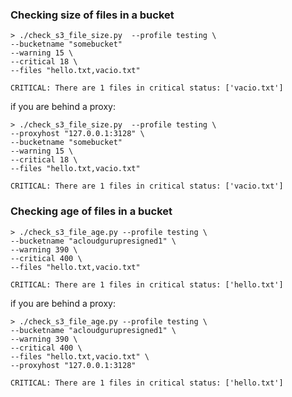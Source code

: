 ### Checking size of files in a bucket
```
> ./check_s3_file_size.py  --profile testing \
--bucketname "somebucket" 
--warning 15 \
--critical 18 \
--files "hello.txt,vacio.txt"

CRITICAL: There are 1 files in critical status: ['vacio.txt']
```
if you are behind a proxy:
```
> ./check_s3_file_size.py  --profile testing \
--proxyhost "127.0.0.1:3128" \
--bucketname "somebucket"
--warning 15 \
--critical 18 \
--files "hello.txt,vacio.txt"

CRITICAL: There are 1 files in critical status: ['vacio.txt']
```
### Checking age of files in a bucket
```
> ./check_s3_file_age.py --profile testing \
--bucketname "acloudgurupresigned1" \
--warning 390 \
--critical 400 \
--files "hello.txt,vacio.txt"

CRITICAL: There are 1 files in critical status: ['hello.txt']
```
if you are behind a proxy:
```
> ./check_s3_file_age.py --profile testing \
--bucketname "acloudgurupresigned1" \
--warning 390 \
--critical 400 \
--files "hello.txt,vacio.txt" \
--proxyhost "127.0.0.1:3128"

CRITICAL: There are 1 files in critical status: ['hello.txt']
```

